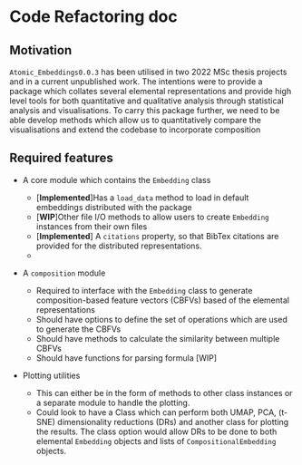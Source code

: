 # Code Refactoring doc

## Motivation

`Atomic_Embeddings0.0.3` has been utilised in two 2022 MSc thesis projects and in a current unpublished work. The intentions were to provide a package which collates several elemental representations and provide high level tools for both quantitative and qualitative analysis through statistical analysis and visualisations.
To carry this package further, we need to be able develop methods which allow us to quantitatively compare the visualisations and extend the codebase to incorporate composition

## Required features

* A core module which contains the `Embedding` class
    * [**Implemented**]Has a `load_data` method to load in default embeddings distributed with the package
    * [**WIP**]Other file I/O methods to allow users to create `Embedding` instances from their own files
    * [**Implemented**] A `citations` property, so that BibTex citations are provided for the distributed representations. 
    * 

* A `composition` module
    * Required to interface with the `Embedding` class to generate composition-based feature vectors (CBFVs) based of the elemental representations
    * Should have options to define the set of operations which are used to generate the CBFVs
    * Should have methods to calculate the similarity between multiple CBFVs
    * Should have functions for parsing formula [WIP]

* Plotting utilities
    * This can either be in the form of methods to other class instances or a separate module to handle the plotting.
    * Could look to have a Class which can perform both UMAP, PCA, (t-SNE) dimensionality reductions (DRs) and another class for plotting the results. The class option would allow DRs to be done to both elemental `Embedding` objects and lists of `CompositionalEmbedding` objects.
